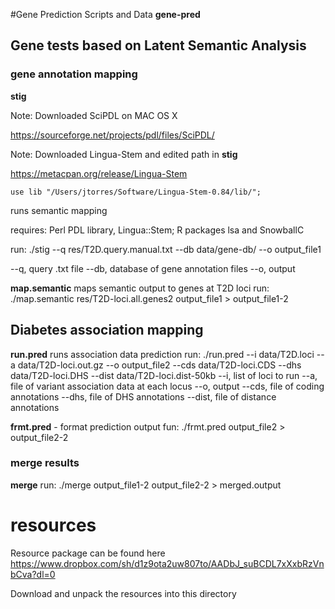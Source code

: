 #Gene Prediction Scripts and Data
**gene-pred**

## Gene tests based on Latent Semantic Analysis

### gene annotation mapping

**stig**

Note: Downloaded SciPDL on MAC OS X

https://sourceforge.net/projects/pdl/files/SciPDL/

Note: Downloaded Lingua-Stem and edited path in **stig**

https://metacpan.org/release/Lingua-Stem

``use lib "/Users/jtorres/Software/Lingua-Stem-0.84/lib/";``

runs semantic mapping

requires: Perl PDL library, Lingua::Stem; R packages lsa and SnowballC

run: ./stig --q res/T2D.query.manual.txt --db data/gene-db/ --o output_file1

--q, query .txt file
--db, database of gene annotation files
--o, output

**map.semantic**
maps semantic output to genes at T2D loci
run: ./map.semantic res/T2D-loci.all.genes2 output_file1 > output_file1-2

## Diabetes association mapping

**run.pred**
runs association data prediction
run: ./run.pred --i data/T2D.loci --a data/T2D-loci.out.gz --o output_file2 --cds data/T2D-loci.CDS --dhs data/T2D-loci.DHS --dist data/T2D-loci.dist-50kb
--i, list of loci to run
--a, file of variant association data at each locus
--o, output
--cds, file of coding annotations
--dhs, file of DHS annotations
--dist, file of distance annotations

**frmt.pred** - format prediction output
fun: ./frmt.pred output_file2 > output_file2-2

### merge results
**merge**
run: ./merge output_file1-2 output_file2-2 > merged.output

# resources
Resource package can be found here
https://www.dropbox.com/sh/d1z9ota2uw807to/AADbJ_suBCDL7xXxbRzVnbCva?dl=0

Download and unpack the resources into this directory
